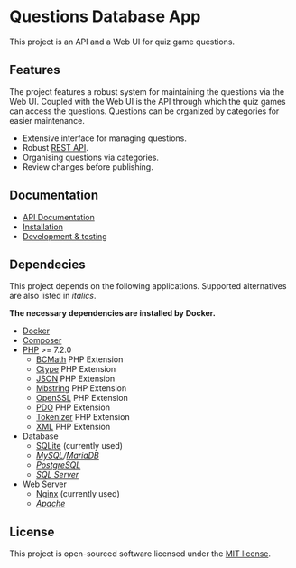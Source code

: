 # Questions Database App

This project is an API and a Web UI for quiz game questions.

## Features

The project features a robust system for maintaining the questions via the Web
UI. Coupled with the Web UI is the API through which the quiz games can access
the questions. Questions can be organized by categories for easier maintenance.

- Extensive interface for managing questions.
- Robust [REST API](https://en.wikipedia.org/wiki/Representational_state_transfer).
- Organising questions via categories.
- Review changes before publishing.

## Documentation

- [API Documentation](./docs/api.md)
- [Installation](./docs/installation.md)
- [Development & testing](./docs/development.md)

## Dependecies

This project depends on the following applications. Supported alternatives are
also listed in *italics*.

**The necessary dependencies are installed by Docker.**

- [Docker](https://www.docker.com/)
- [Composer](http://getcomposer.org/)
- [PHP](https://php.net/) >= 7.2.0
  - [BCMath](https://www.php.net/manual/en/book.bc.php) PHP Extension
  - [Ctype](https://www.php.net/manual/en/book.ctype.php) PHP Extension
  - [JSON](https://www.php.net/manual/en/book.json.php) PHP Extension
  - [Mbstring](https://www.php.net/manual/en/book.mbstring.php) PHP Extension
  - [OpenSSL](https://www.php.net/manual/en/book.openssl.php) PHP Extension
  - [PDO](https://www.php.net/manual/en/book.pdo.php) PHP Extension
  - [Tokenizer](https://www.php.net/manual/en/book.tokenizer.php) PHP Extension
  - [XML](https://www.php.net/manual/en/book.xml.php) PHP Extension
- Database
  - [SQLite](https://www.sqlite.org/index.html) (currently used)
  - *[MySQL](https://www.mysql.com/)/[MariaDB](https://mariadb.org/)*
  - *[PostgreSQL](https://www.postgresql.org/)*
  - *[SQL Server](https://www.microsoft.com/fi-fi/sql-server/sql-server-downloads)*
- Web Server
  - [Nginx](https://nginx.org/en/) (currently used)
  - *[Apache](https://httpd.apache.org/)* 

## License

This project is open-sourced software licensed under the
[MIT license](./LICENSE).
